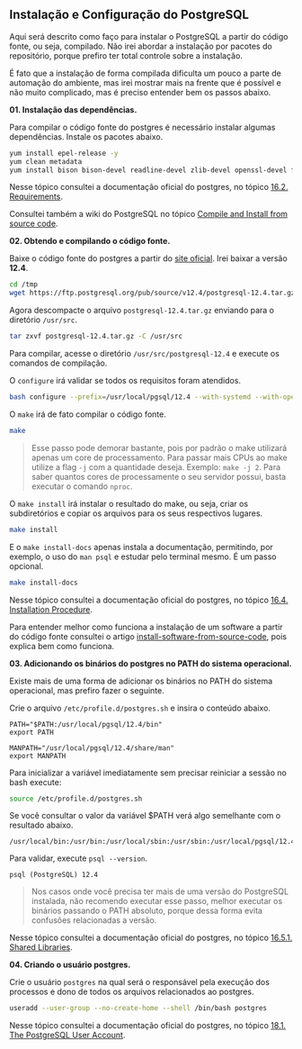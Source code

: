 ## Instalação e Configuração do PostgreSQL

Aqui será descrito como faço para instalar o PostgreSQL a partir do código fonte, ou seja, compilado. Não irei abordar a instalação por pacotes do repositório, porque prefiro ter total controle sobre a instalação.

É fato que a instalação de forma compilada dificulta um pouco a parte de automação do ambiente, mas irei mostrar mais na frente que é possível e não muito complicado, mas é preciso entender bem os passos abaixo.

**01. Instalação das dependências.**

Para compilar o código fonte do postgres é necessário instalar algumas dependências. Instale os pacotes abaixo.
```bash
yum install epel-release -y
yum clean metadata
yum install bison bison-devel readline-devel zlib-devel openssl-devel flex gcc make systemd-devel -y
```

Nesse tópico consultei a documentação oficial do postgres, no tópico [16.2. Requirements](https://www.postgresql.org/docs/12/install-requirements.html).

Consultei também a wiki do PostgreSQL no tópico [Compile and Install from source code](https://wiki.postgresql.org/wiki/Compile_and_Install_from_source_code).

**02. Obtendo e compilando o código fonte.**

Baixe o código fonte do postgres a partir do [site oficial](https://www.postgresql.org/ftp/source/). Irei baixar a versão **12.4**.
```bash
cd /tmp
wget https://ftp.postgresql.org/pub/source/v12.4/postgresql-12.4.tar.gz
```

Agora descompacte o arquivo ```postgresql-12.4.tar.gz``` enviando para o diretório ```/usr/src```.
```bash
tar zxvf postgresql-12.4.tar.gz -C /usr/src
```

Para compilar, acesse o diretório ```/usr/src/postgresql-12.4``` e execute os comandos de compilação.

O ```configure``` irá validar se todos os requisitos foram atendidos.
```bash
bash configure --prefix=/usr/local/pgsql/12.4 --with-systemd --with-openssl
```

O ```make``` irá de fato compilar o código fonte.
```bash
make
```
> Esse passo pode demorar bastante, pois por padrão o make utilizará apenas um core de processamento. Para passar mais CPUs ao make utilize a flag ```-j``` com a quantidade deseja. Exemplo: ```make -j 2```.
> Para saber quantos cores de processamente o seu servidor possui, basta executar o comando ```nproc```.

O ```make install``` irá instalar o resultado do make, ou seja, criar os subdiretórios e copiar os arquivos para os seus respectivos lugares.
```bash
make install
```

E o ```make install-docs``` apenas instala a documentação, permitindo, por exemplo, o uso do ```man psql``` e estudar pelo terminal mesmo. É um passo opcional.
```bash
make install-docs
```

Nesse tópico consultei a documentação oficial do postgres, no tópico [16.4. Installation Procedure](https://www.postgresql.org/docs/12/install-procedure.html).

Para entender melhor como funciona a instalação de um software a partir do código fonte consultei o artigo [install-software-from-source-code](https://itsfoss.com/install-software-from-source-code/), pois explica bem como funciona.

**03. Adicionando os binários do postgres no PATH do sistema operacional.**

Existe mais de uma forma de adicionar os binários no PATH do sistema operacional, mas prefiro fazer o seguinte.

Crie o arquivo ```/etc/profile.d/postgres.sh``` e insira o conteúdo abaixo.
```
PATH="$PATH:/usr/local/pgsql/12.4/bin"
export PATH

MANPATH="/usr/local/pgsql/12.4/share/man"
export MANPATH
```

Para inicializar a variável imediatamente sem precisar reiniciar a sessão no bash execute:
```bash
source /etc/profile.d/postgres.sh
```

Se você consultar o valor da variável $PATH verá algo semelhante com o resultado abaixo.
```
/usr/local/bin:/usr/bin:/usr/local/sbin:/usr/sbin:/usr/local/pgsql/12.4/bin:/home/vagrant/.local/bin:/home/vagrant/bin
```

Para validar, execute ```psql --version```.
```
psql (PostgreSQL) 12.4
```
> Nos casos onde você precisa ter mais de uma versão do PostgreSQL instalada, não recomendo executar esse passo, melhor executar os binários passando o PATH absoluto, porque dessa forma evita confusões relacionadas a versão.

Nesse tópico consultei a documentação oficial do postgres, no tópico [16.5.1. Shared Libraries](https://www.postgresql.org/docs/12/install-post.html#id-1.6.3.9.2).

**04. Criando o usuário postgres.**

Crie o usuário ```postgres``` na qual será o responsável pela execução dos processos e dono de todos os arquivos relacionados ao postgres.
```bash
useradd --user-group --no-create-home --shell /bin/bash postgres
```

Nesse tópico consultei a documentação oficial do postgres, no tópico [18.1. The PostgreSQL User Account](https://www.postgresql.org/docs/12/postgres-user.html).